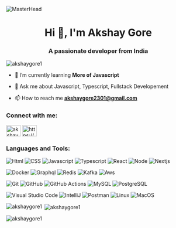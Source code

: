 ![MasterHead](http://rksinfotech.com/wp-content/uploads/2019/09/web_designing.gif)
<h1 align="center">Hi 👋, I'm Akshay Gore</h1>
<h3 align="center">A passionate developer from India</h3>

<p align="left"> <img src="https://komarev.com/ghpvc/?username=akshaygore1&label=Profile%20views&color=0e75b6&style=flat" alt="akshaygore1" /> </p>


- 🌱 I’m currently learning **More of Javascript**

- 💬 Ask me about Javascript, Typescript, Fullstack Developement

- 📫 How to reach me **akshaygore2301@gmail.com**

<h3 align="left">Connect with me:</h3>
<p align="left">
<a href="https://twitter.com/akshaygore2301" target="blank"><img align="center" src="https://raw.githubusercontent.com/rahuldkjain/github-profile-readme-generator/master/src/images/icons/Social/twitter.svg" alt="akshaygore2301" height="30" width="40" /></a>
<a href="https://linkedin.com/in/https://www.linkedin.com/in/akshaygore2301/" target="blank"><img align="center" src="https://raw.githubusercontent.com/rahuldkjain/github-profile-readme-generator/master/src/images/icons/Social/linked-in-alt.svg" alt="https://www.linkedin.com/in/akshaygore2301/" height="30" width="40" /></a>
</p>

<h3 align="left">Languages and Tools:</h3>

![Html](https://img.shields.io/badge/-Html-05122A?style=flat&logo=html5) ![CSS](https://img.shields.io/badge/-CSS-05122A?style=flat&logo=css3) 
![Javascript](https://img.shields.io/badge/-Javascript-05122A?style=flat&logo=javascript) ![Typescript](https://img.shields.io/badge/-Typescript-05122A?style=flat&logo=Typescript&logoColor=white) ![React](https://img.shields.io/badge/-React-05122A?style=flat&logo=react&logoColor=white) ![Node](https://img.shields.io/badge/-Node.js-05122A?style=flat&logo=node.js) ![Nextjs](https://img.shields.io/badge/-Next.js-05122A?style=flat&logo=Next.js&logoColor=white) 

![Docker](https://img.shields.io/badge/-Docker-05122A?style=flat&logo=docker) ![Graphql](https://img.shields.io/badge/-Graphql-05122A?style=flat&logo=Graphql&logoColor=white) ![Redis](https://img.shields.io/badge/-Redis-05122A?style=flat&logo=Redis&logoColor=white) ![Kafka](https://img.shields.io/badge/-Kafka-05122A?style=flat&logo=apache-kafka) ![Aws](https://img.shields.io/badge/-aws-05122A?style=flat&logo=amazon-aws) 

![Git](https://img.shields.io/badge/-Git-05122A?style=flat&logo=git) ![GitHub](https://img.shields.io/badge/-GitHub-05122A?style=flat&logo=github) ![GitHub Actions](https://img.shields.io/badge/GitHub%20Actions%20-05122A?style=flat&logo=github-actions&logoColor=white)  ![MySQL](https://img.shields.io/badge/-MySQL-05122A?style=flat&logo=mysql&logoColor=white) ![PostgreSQL](https://img.shields.io/badge/-PostgreSQL-05122A?style=flat&logo=postgresql)&nbsp;

![Visual Studio Code](https://img.shields.io/badge/-Visual%20Studio%20Code-05122A?style=flat&logo=visual-studio-code&logoColor=007ACC) ![IntelliJ](https://img.shields.io/badge/-IntelliJ-05122A?style=flat&logo=jetbrains) ![Postman](https://img.shields.io/badge/-Postman-05122A?style=flat&logo=postman) ![Linux](https://img.shields.io/badge/-Linux-05122A?style=flat&logo=linux&logoColor=white) ![MacOS](https://img.shields.io/badge/-MacOS-05122A?style=flat&logo=apple)&nbsp;

<p><img align="left" src="https://github-readme-stats.vercel.app/api/top-langs?username=akshaygore1&show_icons=true&locale=en&layout=compact" alt="akshaygore1" /></p>

<p>&nbsp;<img align="center" src="https://github-readme-stats.vercel.app/api?username=akshaygore1&show_icons=true&locale=en" alt="akshaygore1" /></p>

<p><img align="center" src="https://github-readme-streak-stats.herokuapp.com/?user=akshaygore1&" alt="akshaygore1" /></p>
